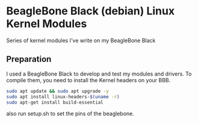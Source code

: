 # BeagleBone Black (debian) Linux Kernel Modules

Series of kernel modules I've write on my BeagleBone Black

## Preparation

I used a BeagleBone Black to develop and test my modules and drivers. To compile them, you need to install the Kernel headers on your BBB.

```bash
sudo apt update && sudo apt upgrade -y
sudo apt install linux-headers-$(uname -r)
sudo apt-get install build-essential
```

also run setup.sh to set the pins of the beaglebone.

